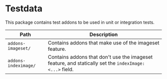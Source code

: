 # Testdata

This package contains test addons to be used in unit or integration tests.

| Path                 | Description                                                                                            |
| -------------------- | ------------------------------------------------------------------------------------------------------ |
| `addons-imageset/`   | Contains addons that make use of the imageset feature.                                                 |
| `addons-indeximage/` | Contains addons that don't use the imageset feature, and statically set the `indexImage: <...>` field. |
